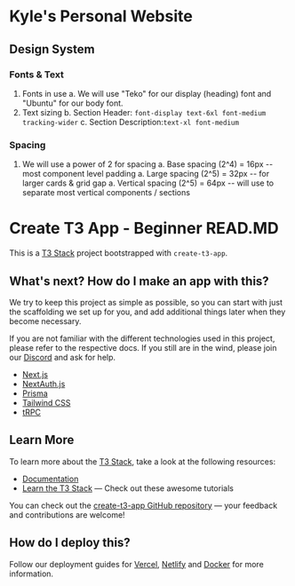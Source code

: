 # Kyle's Personal Website

## Design System

### Fonts & Text

1. Fonts in use
   a. We will use "Teko" for our display (heading) font and "Ubuntu" for our body font.
2. Text sizing
   b. Section Header: `font-display text-6xl font-medium tracking-wider`
   c. Section Description:`text-xl font-medium`

### Spacing

1. We will use a power of 2 for spacing
   a. Base spacing (2^4) = 16px -- most component level padding
   a. Large spacing (2^5) = 32px -- for larger cards & grid gap
   a. Vertical spacing (2^5) = 64px -- will use to separate most vertical components / sections

# Create T3 App - Beginner READ.MD

This is a [T3 Stack](https://create.t3.gg/) project bootstrapped with `create-t3-app`.

## What's next? How do I make an app with this?

We try to keep this project as simple as possible, so you can start with just the scaffolding we set up for you, and add additional things later when they become necessary.

If you are not familiar with the different technologies used in this project, please refer to the respective docs. If you still are in the wind, please join our [Discord](https://t3.gg/discord) and ask for help.

-   [Next.js](https://nextjs.org)
-   [NextAuth.js](https://next-auth.js.org)
-   [Prisma](https://prisma.io)
-   [Tailwind CSS](https://tailwindcss.com)
-   [tRPC](https://trpc.io)

## Learn More

To learn more about the [T3 Stack](https://create.t3.gg/), take a look at the following resources:

-   [Documentation](https://create.t3.gg/)
-   [Learn the T3 Stack](https://create.t3.gg/en/faq#what-learning-resources-are-currently-available) — Check out these awesome tutorials

You can check out the [create-t3-app GitHub repository](https://github.com/t3-oss/create-t3-app) — your feedback and contributions are welcome!

## How do I deploy this?

Follow our deployment guides for [Vercel](https://create.t3.gg/en/deployment/vercel), [Netlify](https://create.t3.gg/en/deployment/netlify) and [Docker](https://create.t3.gg/en/deployment/docker) for more information.
